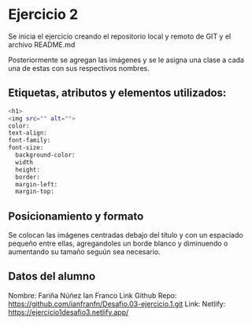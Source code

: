 # Ejercicio 2

Se inicia el ejercicio creando el repositorio local y remoto de GIT y el archivo README.md

Posteriormente se agregan las imágenes y se le asigna una clase a cada una de estas con sus respectivos nombres.

## Etiquetas, atributos y elementos utilizados:

```sh
<h1>
<img src="" alt="">
color:
text-align:
font-family:
font-size:
  background-color:
  width
  height:
  border:
  margin-left:
  margin-top:
```

## Posicionamiento y formato

Se colocan las imágenes centradas debajo del título y con un espaciado pequeño entre ellas, agregandoles un borde blanco y diminuendo o aumentando su tamaño seguún sea necesario.

## Datos del alumno

Nombre: Fariña Núñez Ian Franco
Link Github Repo: https://github.com/ianfranfn/Desafio.03-ejercicio.1.git
Link: Netlify: https://ejercicio1desafio3.netlify.app/
